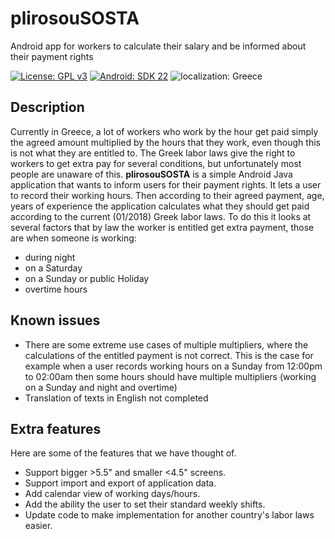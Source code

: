 # plirosouSOSTA
Android app for workers to calculate their salary and be informed about their payment rights

[![License: GPL v3](https://img.shields.io/badge/License-GPL%20v3-red.svg)](https://www.gnu.org/licenses/gpl-3.0)
[![Android: SDK 22](https://img.shields.io/badge/Android-SDK%2022-green.svg)](https://developer.android.com/index.html)
![localization: Greece](https://img.shields.io/badge/localization-Greece-blue.svg)

## Description
Currently in Greece, a lot of workers who work by the hour get paid simply the agreed amount multiplied by the hours that they work, even though this is not what they are entitled to. The Greek labor laws give the right to workers to get extra pay for several conditions, but unfortunately most people are unaware of this.
<b>plirosouSOSTA</b> is a simple Android Java application that wants to inform users for their payment rights.
It lets a user to record their working hours. Then according to their agreed payment, age, years of experience the application calculates what they should get paid according to the current (01/2018) Greek labor laws.
To do this it looks at several factors that by law the worker is entitled get extra payment, those are when someone is working:
* during night
* on a Saturday
* on a Sunday or public Holiday
* overtime hours

## Known issues

* There are some extreme use cases of multiple multipliers, where the calculations of the entitled payment is not correct. This is the case for example when a user records working hours on a Sunday from 12:00pm to 02:00am then some hours should have multiple multipliers (working on a Sunday and night and overtime)
* Translation of texts in English not completed

## Extra features

Here are some of the features that we have thought of.

* Support bigger >5.5" and smaller <4.5" screens.
* Support import and export of application data.
* Add calendar view of working days/hours.
* Add the ability the user to set their standard weekly shifts.
* Update code to make implementation for another country's labor laws easier.
